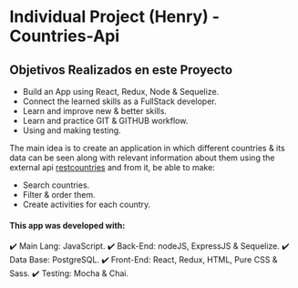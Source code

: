 # Individual Project (Henry) - Countries-Api

## Objetivos Realizados en este Proyecto

- Build an App using React, Redux, Node & Sequelize.
- Connect the learned skills as a FullStack developer.
- Learn and improve new & better skills.
- Learn and practice GIT & GITHUB workflow.
- Using and making testing.

The main idea is to create an application in which different countries & its data can be seen along with relevant information about them using the external api [restcountries](https://restcountries.com) and from it, be able to make:
- Search countries.
- Filter & order them.
- Create activities for each country.

#### This app was developed with:
✔️ Main Lang: JavaScript.
✔️ Back-End: nodeJS, ExpressJS & Sequelize.
✔️ Data Base: PostgreSQL.
✔️ Front-End: React, Redux, HTML, Pure CSS & Sass.
✔️ Testing: Mocha & Chai.


